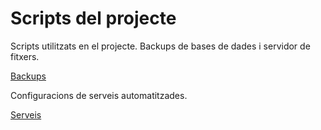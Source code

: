 # Scripts del projecte
Scripts utilitzats en el projecte.
Backups de bases de dades i servidor de fitxers.

[Backups](backups/README-BACKUPS.md)

Configuracions de serveis automatitzades.

[Serveis](serveis/README-SERVEIS.md)
